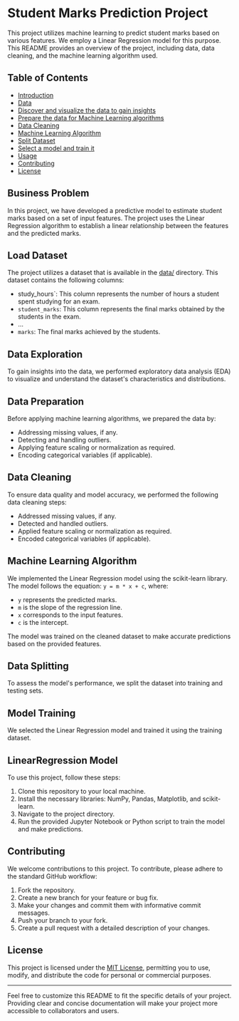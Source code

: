 # Student Marks Prediction Project

This project utilizes machine learning to predict student marks based on various features. We employ a Linear Regression model for this purpose. This README provides an overview of the project, including data, data cleaning, and the machine learning algorithm used.

## Table of Contents

- [Introduction](#Business-Problem)
- [Data](#Load-Dataset)
- [Discover and visualize the data to gain insights](#Data-Exploration)
- [Prepare the data for Machine Learning algorithms](#Data-Preparation)
- [Data Cleaning](#Data-Cleaning)
- [Machine Learning Algorithm](#machine-learning-algorithm)
- [Split Dataset](#Data-Splitting)
- [Select a model and train it](#Model-Training)
- [Usage](#LinearRegression-model)
- [Contributing](#contributing)
- [License](#license)

## Business Problem

In this project, we have developed a predictive model to estimate student marks based on a set of input features. The project uses the Linear Regression algorithm to establish a linear relationship between the features and the predicted marks.

## Load Dataset

The project utilizes a dataset that is available in the [data/](data/) directory. This dataset contains the following columns:

- study_hours`: This column represents the number of hours a student spent studying for an exam.
- `student_marks`: This column represents the final marks obtained by the students in the exam.
- ...
- `marks`: The final marks achieved by the students.

## Data Exploration

To gain insights into the data, we performed exploratory data analysis (EDA) to visualize and understand the dataset's characteristics and distributions.

## Data Preparation

Before applying machine learning algorithms, we prepared the data by:

- Addressing missing values, if any.
- Detecting and handling outliers.
- Applying feature scaling or normalization as required.
- Encoding categorical variables (if applicable).

## Data Cleaning

To ensure data quality and model accuracy, we performed the following data cleaning steps:

- Addressed missing values, if any.
- Detected and handled outliers.
- Applied feature scaling or normalization as required.
- Encoded categorical variables (if applicable).

## Machine Learning Algorithm

We implemented the Linear Regression model using the scikit-learn library. The model follows the equation: `y = m * x + c`, where:

- `y` represents the predicted marks.
- `m` is the slope of the regression line.
- `x` corresponds to the input features.
- `c` is the intercept.

The model was trained on the cleaned dataset to make accurate predictions based on the provided features.

## Data Splitting

To assess the model's performance, we split the dataset into training and testing sets.

## Model Training

We selected the Linear Regression model and trained it using the training dataset.

## LinearRegression Model

To use this project, follow these steps:

1. Clone this repository to your local machine.
2. Install the necessary libraries: NumPy, Pandas, Matplotlib, and scikit-learn.
3. Navigate to the project directory.
4. Run the provided Jupyter Notebook or Python script to train the model and make predictions.

## Contributing

We welcome contributions to this project. To contribute, please adhere to the standard GitHub workflow:

1. Fork the repository.
2. Create a new branch for your feature or bug fix.
3. Make your changes and commit them with informative commit messages.
4. Push your branch to your fork.
5. Create a pull request with a detailed description of your changes.

## License

This project is licensed under the [MIT License](LICENSE), permitting you to use, modify, and distribute the code for personal or commercial purposes.

---

Feel free to customize this README to fit the specific details of your project. Providing clear and concise documentation will make your project more accessible to collaborators and users.
